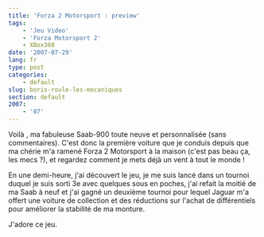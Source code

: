 ```yaml
---
title: 'Forza 2 Motorsport : preview'
tags:
    - 'Jeu Video'
    - 'Forza Motorsport 2'
    - XBox360
date: '2007-07-29'
lang: fr
type: post
categories:
    - default
slug: boris-roule-les-mecaniques
section: default
2007:
    - '07'
---
```


Voilà , ma fabuleuse Saab-900 toute neuve et personnalisée (sans commentaires). C'est donc la première voiture que je conduis depuis que ma chérie m'a ramené Forza 2 Motorsport à la maison (c'est pas beau ça, les mecs&nbsp;?), et regardez comment je mets déjà un vent à tout le monde&nbsp;!

<!--more-->

En une demi-heure, j'ai découvert le jeu, je me suis lancé dans un tournoi duquel je suis sorti 3e avec quelques sous en poches, j'ai refait la moitié de ma Saab à neuf et j'ai gagné un deuxième tournoi pour lequel Jaguar m'a offert une voiture de collection et des réductions sur l'achat de différentiels pour améliorer la stabilité de ma monture.

J'adore ce jeu.